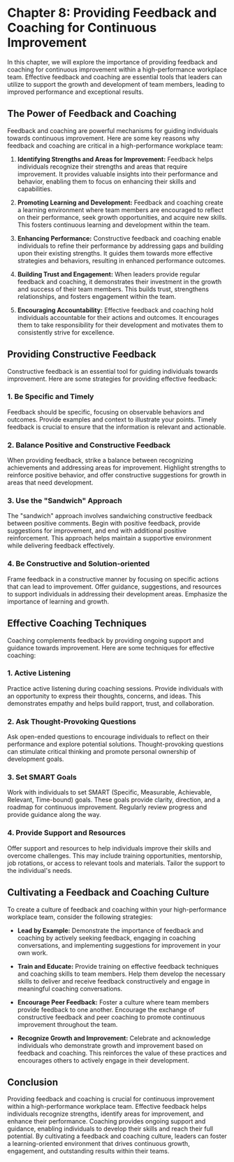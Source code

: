 Chapter 8: Providing Feedback and Coaching for Continuous Improvement
=====================================================================

In this chapter, we will explore the importance of providing feedback and coaching for continuous improvement within a high-performance workplace team. Effective feedback and coaching are essential tools that leaders can utilize to support the growth and development of team members, leading to improved performance and exceptional results.

The Power of Feedback and Coaching
----------------------------------

Feedback and coaching are powerful mechanisms for guiding individuals towards continuous improvement. Here are some key reasons why feedback and coaching are critical in a high-performance workplace team:

1. **Identifying Strengths and Areas for Improvement:** Feedback helps individuals recognize their strengths and areas that require improvement. It provides valuable insights into their performance and behavior, enabling them to focus on enhancing their skills and capabilities.

2. **Promoting Learning and Development:** Feedback and coaching create a learning environment where team members are encouraged to reflect on their performance, seek growth opportunities, and acquire new skills. This fosters continuous learning and development within the team.

3. **Enhancing Performance:** Constructive feedback and coaching enable individuals to refine their performance by addressing gaps and building upon their existing strengths. It guides them towards more effective strategies and behaviors, resulting in enhanced performance outcomes.

4. **Building Trust and Engagement:** When leaders provide regular feedback and coaching, it demonstrates their investment in the growth and success of their team members. This builds trust, strengthens relationships, and fosters engagement within the team.

5. **Encouraging Accountability:** Effective feedback and coaching hold individuals accountable for their actions and outcomes. It encourages them to take responsibility for their development and motivates them to consistently strive for excellence.

Providing Constructive Feedback
-------------------------------

Constructive feedback is an essential tool for guiding individuals towards improvement. Here are some strategies for providing effective feedback:

### 1. Be Specific and Timely

Feedback should be specific, focusing on observable behaviors and outcomes. Provide examples and context to illustrate your points. Timely feedback is crucial to ensure that the information is relevant and actionable.

### 2. Balance Positive and Constructive Feedback

When providing feedback, strike a balance between recognizing achievements and addressing areas for improvement. Highlight strengths to reinforce positive behavior, and offer constructive suggestions for growth in areas that need development.

### 3. Use the "Sandwich" Approach

The "sandwich" approach involves sandwiching constructive feedback between positive comments. Begin with positive feedback, provide suggestions for improvement, and end with additional positive reinforcement. This approach helps maintain a supportive environment while delivering feedback effectively.

### 4. Be Constructive and Solution-oriented

Frame feedback in a constructive manner by focusing on specific actions that can lead to improvement. Offer guidance, suggestions, and resources to support individuals in addressing their development areas. Emphasize the importance of learning and growth.

Effective Coaching Techniques
-----------------------------

Coaching complements feedback by providing ongoing support and guidance towards improvement. Here are some techniques for effective coaching:

### 1. Active Listening

Practice active listening during coaching sessions. Provide individuals with an opportunity to express their thoughts, concerns, and ideas. This demonstrates empathy and helps build rapport, trust, and collaboration.

### 2. Ask Thought-Provoking Questions

Ask open-ended questions to encourage individuals to reflect on their performance and explore potential solutions. Thought-provoking questions can stimulate critical thinking and promote personal ownership of development goals.

### 3. Set SMART Goals

Work with individuals to set SMART (Specific, Measurable, Achievable, Relevant, Time-bound) goals. These goals provide clarity, direction, and a roadmap for continuous improvement. Regularly review progress and provide guidance along the way.

### 4. Provide Support and Resources

Offer support and resources to help individuals improve their skills and overcome challenges. This may include training opportunities, mentorship, job rotations, or access to relevant tools and materials. Tailor the support to the individual's needs.

Cultivating a Feedback and Coaching Culture
-------------------------------------------

To create a culture of feedback and coaching within your high-performance workplace team, consider the following strategies:

* **Lead by Example:** Demonstrate the importance of feedback and coaching by actively seeking feedback, engaging in coaching conversations, and implementing suggestions for improvement in your own work.

* **Train and Educate:** Provide training on effective feedback techniques and coaching skills to team members. Help them develop the necessary skills to deliver and receive feedback constructively and engage in meaningful coaching conversations.

* **Encourage Peer Feedback:** Foster a culture where team members provide feedback to one another. Encourage the exchange of constructive feedback and peer coaching to promote continuous improvement throughout the team.

* **Recognize Growth and Improvement:** Celebrate and acknowledge individuals who demonstrate growth and improvement based on feedback and coaching. This reinforces the value of these practices and encourages others to actively engage in their development.

Conclusion
----------

Providing feedback and coaching is crucial for continuous improvement within a high-performance workplace team. Effective feedback helps individuals recognize strengths, identify areas for improvement, and enhance their performance. Coaching provides ongoing support and guidance, enabling individuals to develop their skills and reach their full potential. By cultivating a feedback and coaching culture, leaders can foster a learning-oriented environment that drives continuous growth, engagement, and outstanding results within their teams.
